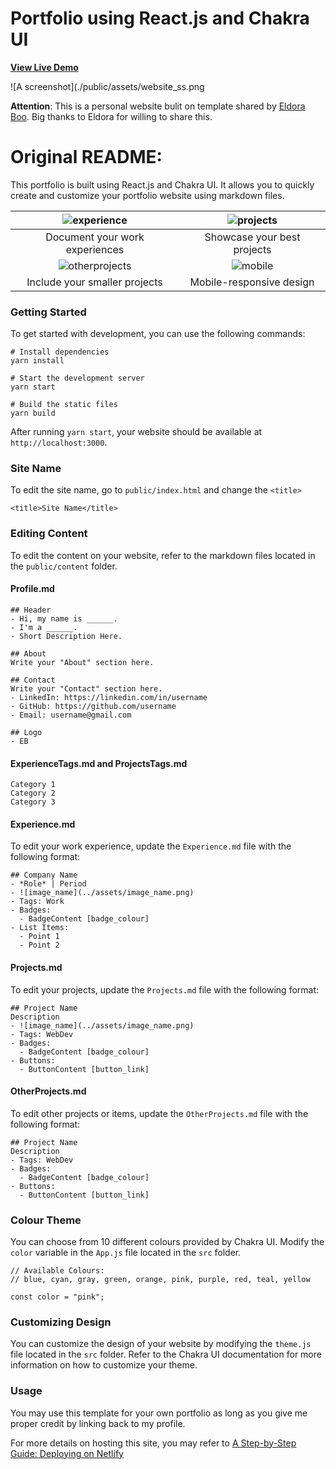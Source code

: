 # Portfolio using React.js and Chakra UI

[**View Live Demo**]([https://jamilleni.netlify.app/](https://github.com/JamilleN/portable-portfolio/blob/b9c980c65cd1c26409c44e23e1ecdb8bb0f244a7/public/assets/website_ss.png))

![A screenshot](./public/assets/website_ss.png

**Attention**: This is a personal website bulit on template shared by [Eldora Boo](https://github.com/eldoraboo/portable-portfolio). Big thanks to Eldora for willing to share this.


# Original README:

This portfolio is built using React.js and Chakra UI. It allows you to quickly create and customize your portfolio website using markdown files.

|    ![experience](example/Experience.gif)    | ![projects](example/Projects.gif) |
| :-----------------------------------------: | :-------------------------------: |
|       Document your work experiences        |    Showcase your best projects    |
| ![otherprojects](example/OtherProjects.gif) |   ![mobile](example/Mobile.gif)   |
|        Include your smaller projects        |     Mobile-responsive design      |

### Getting Started

To get started with development, you can use the following commands:

```
# Install dependencies
yarn install

# Start the development server
yarn start

# Build the static files
yarn build
```

After running `yarn start`, your website should be available at `http://localhost:3000`.

### Site Name

To edit the site name, go to `public/index.html` and change the `<title>`

```
<title>Site Name</title>
```

### Editing Content

To edit the content on your website, refer to the markdown files located in the `public/content` folder.

#### Profile.md

```
## Header
- Hi, my name is ______.
- I'm a ______.
- Short Description Here.

## About
Write your "About" section here.

## Contact
Write your "Contact" section here.
- LinkedIn: https://linkedin.com/in/username
- GitHub: https://github.com/username
- Email: username@gmail.com

## Logo
- EB
```

#### ExperienceTags.md and ProjectsTags.md

```
Category 1
Category 2
Category 3
```

#### Experience.md

To edit your work experience, update the `Experience.md` file with the following format:

```
## Company Name
- *Role* | Period
- ![image_name](../assets/image_name.png)
- Tags: Work
- Badges:
  - BadgeContent [badge_colour]
- List Items:
  - Point 1
  - Point 2
```

#### Projects.md

To edit your projects, update the `Projects.md` file with the following format:

```
## Project Name
Description
- ![image_name](../assets/image_name.png)
- Tags: WebDev
- Badges:
  - BadgeContent [badge_colour]
- Buttons:
  - ButtonContent [button_link]
```

#### OtherProjects.md

To edit other projects or items, update the `OtherProjects.md` file with the following format:

```
## Project Name
Description
- Tags: WebDev
- Badges:
  - BadgeContent [badge_colour]
- Buttons:
  - ButtonContent [button_link]
```

### Colour Theme

You can choose from 10 different colours provided by Chakra UI. Modify the `color` variable in the `App.js` file located in the `src` folder.

```
// Available Colours:
// blue, cyan, gray, green, orange, pink, purple, red, teal, yellow

const color = "pink";
```

### Customizing Design

You can customize the design of your website by modifying the `theme.js` file located in the `src` folder. Refer to the Chakra UI documentation for more information on how to customize your theme.

### Usage

You may use this template for your own portfolio as long as you give me proper credit by linking back to my profile.

For more details on hosting this site, you may refer to [A Step-by-Step Guide: Deploying on Netlify](https://www.netlify.com/blog/2016/09/29/a-step-by-step-guide-deploying-on-netlify/)
